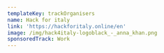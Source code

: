 ```yaml
---
templateKey: trackOrganisers
name: Hack for italy
link: 'https://hackforitaly.online/en'
image: /img/hack4italy-logoblack_-_anna_khan.png
sponsoredTrack: Work
---
```

